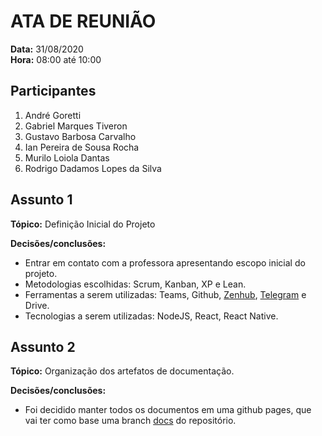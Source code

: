 # ATA DE REUNIÃO

**Data:** 31/08/2020  
**Hora:** 08:00 até 10:00

## Participantes

1. André Goretti
2. Gabriel Marques Tiveron
3. Gustavo Barbosa Carvalho
4. Ian Pereira de Sousa Rocha
5. Murilo Loiola Dantas
6. Rodrigo Dadamos Lopes da Silva

## Assunto 1
 **Tópico:** Definição Inicial do Projeto

 **Decisões/conclusões:**

 - Entrar em contato com a professora apresentando escopo inicial do projeto.
 - Metodologias escolhidas: Scrum, Kanban, XP e Lean.
 - Ferramentas a serem utilizadas: Teams, Github, [Zenhub](https://github.com/unbarqdsw/2020.1_g5_diario_da_saude/actions#zenhub), [Telegram](https://t.me/joinchat/E8vpNxb1mfYaOsm2o0JX9Q) e Drive.
 - Tecnologias a serem utilizadas: NodeJS, React, React Native.

## Assunto 2
 **Tópico:** Organização dos artefatos de documentação.

 **Decisões/conclusões:**
- Foi decidido manter todos os documentos em uma github pages, que vai ter como base uma branch [docs](https://github.com/UnBArqDsw/2020.1_G5_Diario_da_Saude/tree/docs) do repositório.





